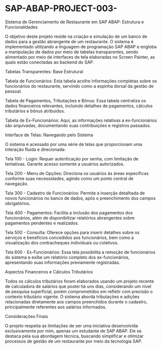 # SAP-ABAP-PROJECT-003-

Sistema de Gerenciamento de Restaurante em SAP ABAP: Estrutura e Funcionalidades

O objetivo deste projeto reside na criação e simulação de um banco de dados para a gestão abrangente de um restaurante. O sistema é implementado utilizando a linguagem de programação SAP ABAP e engloba a manipulação de dados por meio de tabelas transparentes, sendo alimentado por meio de interfaces de tela elaboradas no Screen Painter, as quais estão conectadas ao backend do SAP.

Tabelas Transparentes: Base Estrutural

Tabela de Funcionários: Esta tabela acolhe informações completas sobre os funcionários do restaurante, servindo como a espinha dorsal da gestão de pessoal.

Tabela de Pagamentos, Tributações e Bônus: Essa tabela centraliza os dados financeiros relevantes, incluindo detalhes de pagamentos, cálculos tributários e bônus atribuídos.

Tabela de Ex-Funcionários: Aqui, as informações relativas a ex-funcionários são arquivadas, documentando suas contribuições e registros passados.

Interface de Telas: Navegando pelo Sistema

O sistema é acessado por uma série de telas que proporcionam uma interação fluida e direcionada:

Tela 100 - Login: Requer autenticação por senha, com limitação de tentativas. Garante acesso somente a usuários autorizados.

Tela 200 - Menu de Opções: Direciona os usuários às áreas específicas conforme suas necessidades, agindo como um ponto central de navegação.

Tela 300 - Cadastro de Funcionários: Permite a inserção detalhada de novos funcionários no banco de dados, após o preenchimento dos campos obrigatórios.

Tela 400 - Pagamentos: Facilita a inclusão dos pagamentos dos funcionários, além de disponibilizar relatórios abrangentes sobre pagamentos pendentes e realizados.

Tela 500 - Consulta: Oferece opções para inserir detalhes sobre os serviços e benefícios concedidos aos funcionários, bem como a visualização dos contracheques individuais ou coletivos.

Tela 600 - Ex-Funcionários: Essa tela possibilita a remoção de funcionários do sistema e exibe um relatório completo dos ex-funcionários, apresentando suas informações previamente registradas.

Aspectos Financeiros e Cálculos Tributários

Todos os cálculos tributários foram elaborados usando um projeto recente de calculadora de salários que postei há uns dias, considerando um nível de pesquisa superficial, porém comprometidos em refletir com precisão o contexto tributário vigente. O sistema aborda tributações e adições relacionadas diretamente aos campos preenchidos durante o cadastro, principalmente referentes aos salários informados.

Considerações Finais

O projeto respeita as limitações de ser uma iniciativa desenvolvida exclusivamente por mim, apenas um estudante de SAP ABAP. Ele se destaca pela sua abordagem técnica, buscando simplificar e otimizar processos de gestão de um restaurante por meio da tecnologia SAP.
